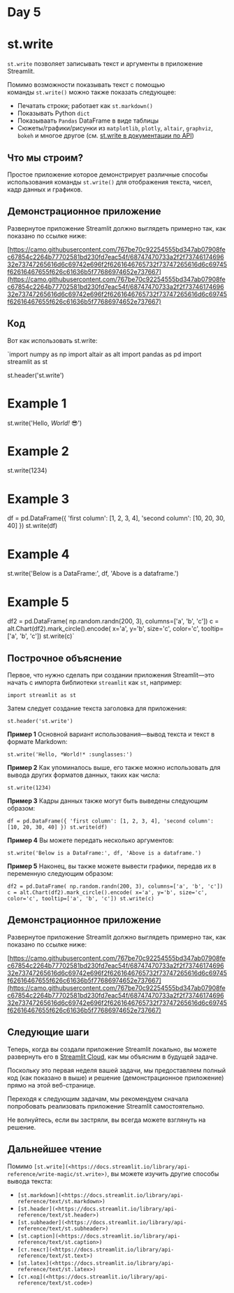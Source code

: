 # Day 5

# **st.write**

`st.write` позволяет записывать текст и аргументы в приложение Streamlit.

Помимо возможности показывать текст с помощью команды `st.write()` можно также показать следующее:

- Печатать строки; работает как `st.markdown()`
- Показывать Python `dict`
- Показываать `Pandas` DataFrame в виде таблицы
- Сюжеты/графики/рисунки из `matplotlib`, `plotly`, `altair`, `graphviz`, `bokeh`
и многое другое (см. [st.write в документации по API](https://docs.streamlit.io/library/api-reference/write-magic/st.write))

## **Что мы строим?**

Простое приложение которое демонстрирует различные способы использования команды `st.write()` для отображения текста, чисел, кадр данных и графиков.

## **Демонстрационное приложение**

Развернутое приложение Streamlit должно выглядеть примерно так, как показано по ссылке ниже:

[https://camo.githubusercontent.com/767be70c92254555bd347ab07908fec67854c2264b77702581bd230fd7eac54f/68747470733a2f2f7374617469632e73747265616d6c69742e696f2f6261646765732f73747265616d6c69745f62616467655f626c61636b5f77686974652e737667](https://camo.githubusercontent.com/767be70c92254555bd347ab07908fec67854c2264b77702581bd230fd7eac54f/68747470733a2f2f7374617469632e73747265616d6c69742e696f2f6261646765732f73747265616d6c69745f62616467655f626c61636b5f77686974652e737667)

## **Код**

Вот как использовать st.write:

`import numpy as np
import altair as alt
import pandas as pd
import streamlit as st

st.header('st.write')

# Example 1

st.write('Hello, *World!* :sunglasses:')

# Example 2

st.write(1234)

# Example 3

df = pd.DataFrame({
     'first column': [1, 2, 3, 4],
     'second column': [10, 20, 30, 40]
     })
st.write(df)

# Example 4

st.write('Below is a DataFrame:', df, 'Above is a dataframe.')

# Example 5

df2 = pd.DataFrame(
     np.random.randn(200, 3),
     columns=['a', 'b', 'c'])
c = alt.Chart(df2).mark_circle().encode(
     x='a', y='b', size='c', color='c', tooltip=['a', 'b', 'c'])
st.write(c)`

## **Построчное объяснение**

Первое, что нужно сделать при создании приложения Streamlit—это начать с импорта библиотеки `streamlit` как `st`, например:

`import streamlit as st`

Затем следует создание текста заголовка для приложения:

`st.header('st.write')`

**Пример 1** Основной вариант использования—вывод текста и текст в формате Markdown:

`st.write('Hello, *World!* :sunglasses:')`

**Пример 2** Как упоминалось выше, его также можно использовать для вывода других форматов данных, таких как числа:

`st.write(1234)`

**Пример 3** Кадры данных также могут быть выведены следующим образом:

`df = pd.DataFrame({
     'first column': [1, 2, 3, 4],
     'second column': [10, 20, 30, 40]
     })
st.write(df)`

**Пример 4** Вы можете передать несколько аргументов:

`st.write('Below is a DataFrame:', df, 'Above is a dataframe.')`

**Пример 5** Наконец, вы также можете вывести графики, передав их в переменную следующим образом:

`df2 = pd.DataFrame(
     np.random.randn(200, 3),
     columns=['a', 'b', 'c'])
c = alt.Chart(df2).mark_circle().encode(
     x='a', y='b', size='c', color='c', tooltip=['a', 'b', 'c'])
st.write(c)`

## **Демонстрационное приложение**

Развернутое приложение Streamlit должно выглядеть примерно так, как показано по ссылке ниже:

[https://camo.githubusercontent.com/767be70c92254555bd347ab07908fec67854c2264b77702581bd230fd7eac54f/68747470733a2f2f7374617469632e73747265616d6c69742e696f2f6261646765732f73747265616d6c69745f62616467655f626c61636b5f77686974652e737667](https://camo.githubusercontent.com/767be70c92254555bd347ab07908fec67854c2264b77702581bd230fd7eac54f/68747470733a2f2f7374617469632e73747265616d6c69742e696f2f6261646765732f73747265616d6c69745f62616467655f626c61636b5f77686974652e737667)

## **Следующие шаги**

Теперь, когда вы создали приложение Streamlit локально, вы можете развернуть его в [Streamlit Cloud](https://streamlit.io/cloud), как мы объясним в будущей задаче.

Поскольку это первая неделя вашей задачи, мы предоставляем полный код (как показано в выше) и решение (демонстрационное приложение) прямо на этой веб-странице.

Переходя к следующим задачам, мы рекомендуем сначала попробовать реализовать приложение Streamlit самостоятельно.

Не волнуйтесь, если вы застряли, вы всегда можете взглянуть на решение.

## **Дальнейшее чтение**

Помимо `[st.write](<https://docs.streamlit.io/library/api-reference/write-magic/st.write>)`, вы можете изучить другие способы вывода текста:

- `[st.markdown](<https://docs.streamlit.io/library/api-reference/text/st.markdown>)`
- `[st.header](<https://docs.streamlit.io/library/api-reference/text/st.header>)`
- `[st.subheader](<https://docs.streamlit.io/library/api-reference/text/st.subheader>)`
- `[st.caption](<https://docs.streamlit.io/library/api-reference/text/st.caption>)`
- `[ст.текст](<https://docs.streamlit.io/library/api-reference/text/st.text>)`
- `[st.latex](<https://docs.streamlit.io/library/api-reference/text/st.latex>)`
- `[ст.код](<https://docs.streamlit.io/library/api-reference/text/st.code>)`
